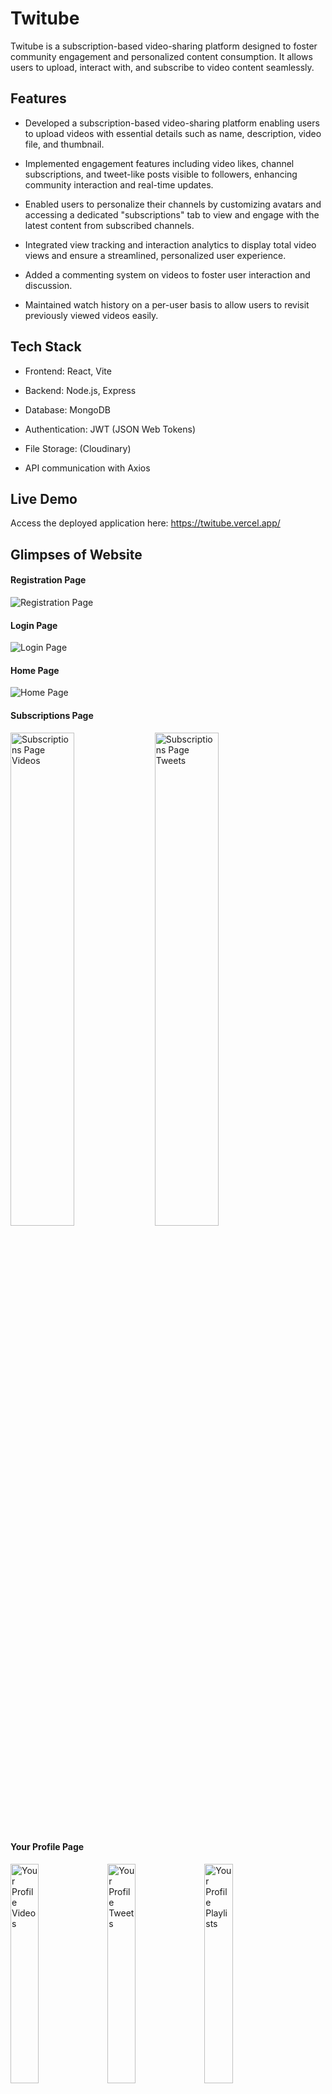 # Twitube
Twitube is a subscription-based video-sharing platform designed to foster community engagement and personalized content consumption. It allows users to upload, interact with, and subscribe to video content seamlessly.

## Features
- Developed a subscription-based video-sharing platform enabling users to upload videos with essential details such as name, description, video file, and thumbnail.

- Implemented engagement features including video likes, channel subscriptions, and tweet-like posts visible to followers, enhancing community interaction and real-time updates.

- Enabled users to personalize their channels by customizing avatars and accessing a dedicated "subscriptions" tab to view and engage with the latest content from subscribed channels.

- Integrated view tracking and interaction analytics to display total video views and ensure a streamlined, personalized user experience.

- Added a commenting system on videos to foster user interaction and discussion.

- Maintained watch history on a per-user basis to allow users to revisit previously viewed videos easily.

## Tech Stack
- Frontend: React, Vite

- Backend: Node.js, Express

- Database: MongoDB

- Authentication: JWT (JSON Web Tokens)

- File Storage: (Cloudinary)

- API communication with Axios

## Live Demo
Access the deployed application here:
https://twitube.vercel.app/

## Glimpses of Website

#### Registration Page
![Registration Page](https://github.com/Saumya101203/TwiTube/blob/main/Pictures/Registration%20Page.png)

#### Login Page
![Login Page](https://github.com/Saumya101203/TwiTube/blob/main/Pictures/Login%20Page.png)

#### Home Page
![Home Page](https://github.com/Saumya101203/TwiTube/blob/main/Pictures/Home%20Page.png)

#### Subscriptions Page
<p float="left">
  <img src="https://github.com/Saumya101203/TwiTube/blob/main/Pictures/Subscriptions%20Tab%20Videos.png" alt="Subscriptions Page Videos" width="45%" />
  <img src="https://github.com/Saumya101203/TwiTube/blob/main/Pictures/Subscriptions%20Tab%20Tweets.png" alt="Subscriptions Page Tweets" width="45%" />
</p>

#### Your Profile Page
<p float="left">
  <img src="https://github.com/Saumya101203/TwiTube/blob/main/Pictures/Your%20Profile%20Videos.png" alt="Your Profile Videos" width="30%" />
  <img src="https://github.com/Saumya101203/TwiTube/blob/main/Pictures/Your%20Profile%20Tweets.png" alt="Your Profile Tweets" width="30%" />
  <img src="https://github.com/Saumya101203/TwiTube/blob/main/Pictures/Your%20Profile%20Playlist.png" alt="Your Profile Playlists" width="30%" />
</p>

#### Add Video Page
![Add Video Page](https://github.com/Saumya101203/TwiTube/blob/main/Pictures/Video%20Upload%20Page.png)

#### Add Tweet Page
![Add Tweet Page](https://github.com/Saumya101203/TwiTube/blob/main/Pictures/Tweet%20Add%20Page.png)

#### Watch History Page
![Watch History Page](https://github.com/Saumya101203/TwiTube/blob/main/Pictures/Watch%20History.png)

## Installation
- Clone the repository

```
git clone https://github.com/Saumya101203/TwiTube.git
cd TwiTube
```
Install dependencies for frontend and backend

- For backend
```
cd backend
npm install
```

- For frontend
 ```
cd ../frontend
npm install
```
- Create .env files in backend and frontend with required environment variables.

- Run the backend and frontend servers
    - Backend
  ```
    npm run dev
  ```
  
    - Frontend
      ```
      npm run dev
      ```
## Usage
- Register or login to your account.

- Upload videos with descriptions, thumbnails, and details.

- Like videos, subscribe to channels, post tweet-like updates.

- Comment on videos and view your watch history.

- Customize your channel avatar.

- Access your subscriptions feed to stay updated with new content.

## Contributing
Contributions are welcome! Please open an issue or submit a pull request for any features, bug fixes, or improvements.
